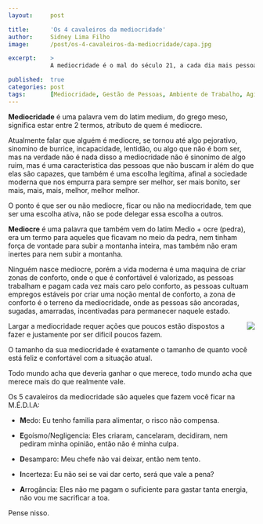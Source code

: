 ```yaml
---
layout:     post

title:      'Os 4 cavaleiros da mediocridade'
author:     Sidney Lima Filho
image:      /post/os-4-cavaleiros-da-mediocridade/capa.jpg

excerpt:    > 
            A mediocridade é o mal do século 21, a cada dia mais pessoas querem ser mais reconhecidas, valorizadas, recebedoras de atenção e consideradas especiais, mesmo quando desempenham o papel de um verdadeiro cavaleiro da mediocridade. 

published:  true
categories: post
tags:       [Mediocridade, Gestão de Pessoas, Ambiente de Trabalho, Agilidade, Psicologia, Filosofia, Maturidade Profissional, Excelência Técnica]
---
```


**Mediocridade** é uma palavra vem do latim medium, do grego meso, significa estar entre 2 termos, atributo de quem é mediocre. 

Atualmente falar que alguém é mediocre, se tornou até algo pejorativo, sinomino de burrice, incapacidade, lentidão, ou algo que não é bom ser, mas na verdade não é nada disso a mediocridade não é sinonimo de algo ruim, mas é uma caracteristica das pessoas que não buscam ir além do que elas são capazes, que também é uma escolha legítima, afinal a sociedade moderna que nos empurra para sempre ser melhor, ser mais bonito, ser mais, mais, mais, melhor, melhor melhor.

O ponto é que ser ou não mediocre, ficar ou não na mediocridade, tem que ser uma escolha ativa, não se pode delegar essa escolha a outros.

**Mediocre** é uma palavra que também vem do latim Medio + ocre (pedra), era um termo para aqueles que ficavam no meio da pedra, nem tinham força de vontade para subir a montanha inteira, mas também não eram inertes para nem subir a montanha.

Ninguém nasce mediocre, porém a vida moderna é uma maquina de criar zonas de conforto, onde o que é confortável é valorizado, as pessoas trabalham e pagam cada vez mais caro pelo conforto, as pessoas cultuam empregos estáveis por criar uma noção mental de conforto, a zona de conforto é o terreno da mediocridade, onde as pessoas são ancoradas, sugadas, amarradas, incentivadas para permanecer naquele estado.

<img src="peixe-no-aquario.jpg"  style="float:right; margin: 0px 0px 20px 20px;" />

Largar a mediocridade requer ações que poucos estão dispostos a fazer e justamente por ser dificil poucos fazem.

O tamanho da sua mediocridade é exatamente o tamanho de quanto você está feliz e confortável com a situação atual.

Todo mundo acha que deveria ganhar o que merece, todo mundo acha que merece mais do que realmente vale.

Os 5 cavaleiros da mediocridade são aqueles que fazem você ficar na M.É.D.I.A:

+   **M**edo: Eu tenho familia para alimentar, o risco não compensa.

+   **E**goísmo/Negligencia: Eles criaram, cancelaram, decidiram, nem pediram minha opinião, então não é minha culpa.

+   **D**esamparo: Meu chefe não vai deixar, então nem tento.

+   **I**ncerteza: Eu não sei se vai dar certo, será que vale a pena? 

+   **A**rrogância: Eles não me pagam o suficiente para gastar tanta energia, não vou me sacrificar a toa.

Pense nisso.